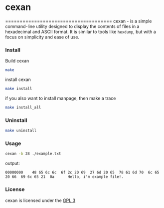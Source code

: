 # cexan
=====================================
cexan - is a simple command-line utility designed to display the contents of files in a hexadecimal and ASCII format. It is similar to tools like `hexdump`, but with a focus on simplicity and ease of use.

### Install
Build cexan
```bash
make
```
install cexan
```bash
make install
```
if you also want to install manpage, then make a trace
```bash
make install_all
```

### Uninstall
```bash
make uninstall
```

### Usage
```bash
cexan -b 28 ./example.txt
```

output:
```
00000000    48 65 6c 6c  6f 2c 20 69  27 6d 20 65  78 61 6d 70  6c 65 20 66  69 6c 65 21  0a      Hello, i'm example file!.
```

### License
cexan is licensed under the [GPL 3](LICENSE)
